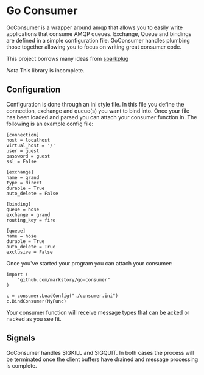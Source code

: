 # Go Consumer

GoConsumer is a wrapper around amqp that allows you to easily write
applications that consume AMQP queues. Exchange, Queue and bindings
are defined in a simple configuration file. GoConsumer handles plumbing
those together allowing you to focus on writing great consumer code.

This project borrows many ideas from [sparkplug](https://pypi.python.org/pypi/sparkplug/1.4)

*Note* This library is incomplete.

## Configuration

Configuration is done through an ini style file. In this file you define the connection,
exchange and queue(s) you want to bind into. Once your file has been loaded and parsed you
can attach your consumer function in. The following is an example config file:

	[connection]
	host = localhost
	virtual_host = '/'
	user = guest
	password = guest
	ssl = False

	[exchange]
	name = grand
	type = direct
	durable = True
	auto_delete = False

	[binding]
	queue = hose
	exchange = grand
	routing_key = fire

	[queue]
	name = hose
	durable = True
	auto_delete = True
	exclusive = False

Once you've started your program you can attach your consumer:

	import (
		"github.com/markstory/go-consumer"
	)

	c = consumer.LoadConfig("./consumer.ini")
	c.BindConsumer(MyFunc)

Your consumer function will receive message types that can be acked
or nacked as you see fit.

## Signals

GoConsumer handles SIGKILL and SIGQUIT. In both cases the process will be terminated
once the client buffers have drained and message processing is complete.
